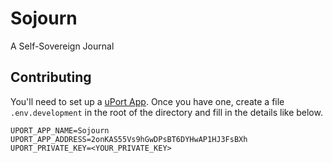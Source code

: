 # Sojourn

A Self-Sovereign Journal

## Contributing

You'll need to set up a [uPort App](https://appmanager.uport.me/). Once you have one,
create a file `.env.development` in the root of the directory and fill in the details like below.

```
UPORT_APP_NAME=Sojourn
UPORT_APP_ADDRESS=2onKAS55Vs9hGwDPsBT6DYHwAP1HJ3FsBXh
UPORT_PRIVATE_KEY=<YOUR_PRIVATE_KEY>
```
